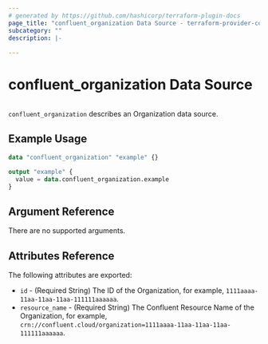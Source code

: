```yaml
---
# generated by https://github.com/hashicorp/terraform-plugin-docs
page_title: "confluent_organization Data Source - terraform-provider-confluent"
subcategory: ""
description: |-
  
---
```


# confluent_organization Data Source

<img src="https://img.shields.io/badge/Lifecycle%20Stage-Public%20Preview-%2300afba" alt="">

`confluent_organization` describes an Organization data source.

## Example Usage

```terraform
data "confluent_organization" "example" {}

output "example" {
  value = data.confluent_organization.example
}
```

<!-- schema generated by tfplugindocs -->
## Argument Reference

There are no supported arguments.

## Attributes Reference

The following attributes are exported:

- `id` - (Required String) The ID of the Organization, for example, `1111aaaa-11aa-11aa-11aa-111111aaaaaa`.
- `resource_name` - (Required String) The Confluent Resource Name of the Organization, for example, `crn://confluent.cloud/organization=1111aaaa-11aa-11aa-11aa-111111aaaaaa`.
